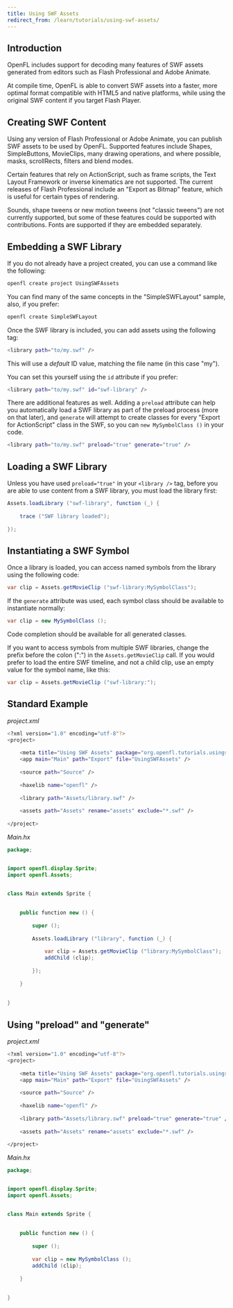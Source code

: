 ```yaml
---
title: Using SWF Assets
redirect_from: /learn/tutorials/using-swf-assets/
---
```


## Introduction

OpenFL includes support for decoding many features of SWF assets generated from editors such as Flash Professional and Adobe Animate.

At compile time, OpenFL is able to convert SWF assets into a faster, more optimal format compatible with HTML5 and native platforms, while using the original SWF content if you target Flash Player.

## Creating SWF Content

Using any version of Flash Professional or Adobe Animate, you can publish SWF assets to be used by OpenFL. Supported features include Shapes, SimpleButtons, MovieClips, many drawing operations, and where possible, masks, scrollRects, filters and blend modes.

Certain features that rely on ActionScript, such as frame scripts, the Text Layout Framework or inverse kinematics are not supported. The current releases of Flash Professional include an "Export as Bitmap" feature, which is useful for certain types of rendering.

Sounds, shape tweens or new motion tweens (not "classic tweens") are not currently supported, but some of these features could be supported with contributions. Fonts are supported if they are embedded separately.

## Embedding a SWF Library

If you do not already have a project created, you can use a command like the following:

```bash
openfl create project UsingSWFAssets
```

You can find many of the same concepts in the "SimpleSWFLayout" sample, also, if you prefer:

```bash
openfl create SimpleSWFLayout
```

Once the SWF library is included, you can add assets using the following tag:

```bash
<library path="to/my.swf" />
```

This will use a _default_ ID value, matching the file name (in this case "my").

You can set this yourself using the `id` attribute if you prefer:

```bash
<library path="to/my.swf" id="swf-library" />
```

There are additional features as well. Adding a `preload` attribute can help you automatically load a SWF library as part of the preload process (more on that later), and `generate` will attempt to create classes for every "Export for ActionScript" class in the SWF, so you can `new MySymbolClass ()` in your code.

```bash
<library path="to/my.swf" preload="true" generate="true" />
```

## Loading a SWF Library

Unless you have used `preload="true"` in your `<library />` tag, before you are able to use content from a SWF library, you must load the library first:

```java
Assets.loadLibrary ("swf-library", function (_) {
	
	trace ("SWF library loaded");
	
});
```

## Instantiating a SWF Symbol

Once a library is loaded, you can access named symbols from the library using the following code:

```java
var clip = Assets.getMovieClip ("swf-library:MySymbolClass");
```

If the `generate` attribute was used, each symbol class should be available to instantiate normally:

```java
var clip = new MySymbolClass ();
```

Code completion should be available for all generated classes.

If you want to access symbols from multiple SWF libraries, change the prefix before the colon (":") in the `Assets.getMovieClip` call. If you would prefer to load the entire SWF timeline, and not a child clip, use an empty value for the symbol name, like this:

```java
var clip = Assets.getMovieClip ("swf-library:");
```

## Standard Example

_project.xml_

```bash
<?xml version="1.0" encoding="utf-8"?>
<project>
	
	<meta title="Using SWF Assets" package="org.openfl.tutorials.usingswfassets" version="1.0.0" company="OpenFL" />
	<app main="Main" path="Export" file="UsingSWFAssets" />
	
	<source path="Source" />
	
	<haxelib name="openfl" />
	
	<library path="Assets/library.swf" />
	
	<assets path="Assets" rename="assets" exclude="*.swf" />
	
</project>
```

_Main.hx_

```java
package;


import openfl.display.Sprite;
import openfl.Assets;


class Main extends Sprite {
	
	
	public function new () {
		
		super ();
		
		Assets.loadLibrary ("library", function (_) {
			
			var clip = Assets.getMovieClip ("library:MySymbolClass");
			addChild (clip);
			
		});
		
	}
	
	
}
```

## Using "preload" and "generate"

_project.xml_

```bash
<?xml version="1.0" encoding="utf-8"?>
<project>
	
	<meta title="Using SWF Assets" package="org.openfl.tutorials.usingswfassets" version="1.0.0" company="OpenFL" />
	<app main="Main" path="Export" file="UsingSWFAssets" />
	
	<source path="Source" />
	
	<haxelib name="openfl" />
	
	<library path="Assets/library.swf" preload="true" generate="true" />
	
	<assets path="Assets" rename="assets" exclude="*.swf" />
	
</project>
```

_Main.hx_

```java
package;


import openfl.display.Sprite;
import openfl.Assets;


class Main extends Sprite {
	
	
	public function new () {
		
		super ();
		
		var clip = new MySymbolClass ();
		addChild (clip);
		
	}
	
	
}
```
